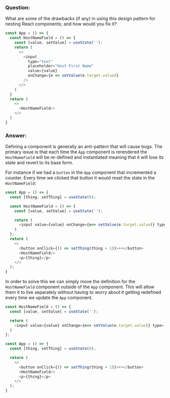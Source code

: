 ### Question:
What are some of the drawbacks (if any) in using this design pattern for nesting React components; and how would you fix it?

```javascript
const App = () => {
  const HostNameField = () => {
    const [value, setValue] = useState('');
    return (
      <>
        <input
          type="text"
          placeholder="Host First Name"
          value={value}
          onChange={e => setValue(e.target.value)}
        />
      </>
    )
  }
  return (
    <>
      <HostNameField/>
    </>
  )
}
```

### Answer:
Defining a component is generally an anti-pattern that will cause bugs. The primary issue is that each time the `App` component is rerendered the `HostNameField` will be re-defined and instantiated meaning that it will lose its state and revert to its base form.

For instance if we had a `button` in the `App` component that incremented a counter. Every time we clicked that button it would reset the state in the `HostNameField`:

```javascript
const App = () => {
  const [thing, setThing] = useState(0);

  const HostNameField = () => {
    const [value, setValue] = useState('');

    return (
      <input value={value} onChange={e=> setValue(e.target.value)} type='text' placeholder='HostFirstName'/>
    )
  };
  return (
    <>
      <button onClick={() => setThing(thing + 1)}>++</button>
      <HostNameField/>
      <p>{thing}</p>
    </>
  );
}
```

In order to solve this we can simply move the definition for the `HostNameField` component outside of the `App` component. This will allow them it to live separately without having to worry about it getting redefined every time we update the `App` component.

```javascript
const HostNameField = () => {
  const [value, setValue] = useState('');

  return (
    <input value={value} onChange={e=> setValue(e.target.value)} type='text' placeholder='HostFirstName'/>
  )
};

const App = () => {
  const [thing, setThing] = useState(0);

  return (
    <>
      <button onClick={() => setThing(thing + 1)}>++</button>
      <HostNameField/>
      <p>{thing}</p>
    </>
  );
}
```